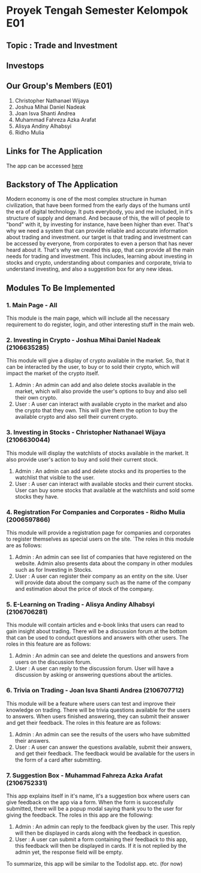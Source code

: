 # Proyek Tengah Semester Kelompok E01

## Topic : Trade and Investment

## Investops

## Our Group's Members (E01)
1. Christopher Nathanael Wijaya
2. Joshua Mihai Daniel Nadeak
3. Joan Isva Shanti Andrea
4. Muhammad Fahreza Azka Arafat
5. Alisya Andiny Alhabsyi
6. Ridho Mulia

## Links for The Application
The app can be accessed [here](https://projecttengahsemesterpbpe01.herokuapp.com/)

## Backstory of The Application
Modern economy is one of the most complex structure in human civilization, that have been formed from the early days of the humans until the era of digital technology. It puts everybody, you and me included, in it's structure of supply and demand. And because of this, the will of people to "bond" with it, by investing for instance, have been higher than ever. That's why we need a system that can provide reliable and accurate information about trading and investment. our target is that trading and investment can be accessed by everyone, from corporates to even a person that has never heard about it. That's why we created this app, that can provide all the main needs for trading and investment. This includes, learning about investing in stocks and crypto, understanding about companies and corporate, trivia to understand investing, and also a suggestion box for any new ideas. 

## Modules To Be Implemented

### 1. Main Page - All
This module is the main page, which will include all the necessary requirement to do register, login, and other interesting stuff in the main web.

### 2. Investing in Crypto - Joshua Mihai Daniel Nadeak (2106635285)
This module will give a display of crypto available in the market. So, that it can be interacted by the user, to buy or to sold their crypto, which will impact the market of the crypto itself.
1. Admin : An admin can add and also delete stocks available in the market, which will also provide the user's options to buy and also sell their own crypto.
2. User : A user can interact with available crypto in the market and also the crypto that they own. This will give them the option to buy the available crypto and also sell their current crypto.

### 3. Investing in Stocks - Christopher Nathanael Wijaya (2106630044)
This module will display the watchlists of stocks available in the market. It also provide user's action to buy and sold their current stock. 
1. Admin : An admin can add and delete stocks and its properties to the watchlist that visible to the user.
2. User : A user can interact with available stocks and their current stocks. User can buy some stocks that available at the watchlists and sold some stocks they have.

### 4. Registration For Companies and Corporates - Ridho Mulia (2006597866)
This module will provide a registration page for companies and corporates to register themselves as special users on the site. 
`The roles in this module are as follows:
1. Admin : An admin can see list of companies that have registered on the website. Admin also presents data about the company in other modules such as for Investing in Stocks.
2. User : A user can register their company as an entity on the site. User will provide data about the company such as the name of the company and estimation about the price of stock of the company.

### 5. E-Learning on Trading - Alisya Andiny Alhabsyi (2106706281)
This module will contain articles and e-book links that users can read to gain insight about trading. There will be a discussion forum at the bottom that can be used to conduct questions and answers with other users. The roles in this feature are as follows:
1. Admin : An admin can see and delete the questions and answers from users on the discussion forum.
2. User : A user can reply to the discussion forum. User will have a discussion by asking or answering questions about the articles.

### 6. Trivia on Trading - Joan Isva Shanti Andrea (2106707712)
This module will be a feature where users can test and improve their knowledge on trading. There will be trivia questions available for the users to answers. When users finished answering, they can submit their answer and get their feedback. The roles in this feature are as follows:
1. Admin : An admin can see the results of the users who have submitted their answers.
2. User : A user can answer the questions available, submit their answers, and get their feedback. The feedback would be available for the users in the form of a card after submitting. 
 
### 7. Suggestion Box - Muhammad Fahreza Azka Arafat (2106752331)
This app explains itself in it's name, it's a suggestion box where users can give feedback on the app via a form. When the form is successfully submitted, there will be a popup modal saying thank you to the user for giving the feedback. The roles in this app are the following:
1. Admin : An admin can reply to the feedback given by the user. This reply will then be displayed in cards along with the feedback in question.
2. User : A user can submit a form containing their feedback to this app, this feedback will then be displayed in cards. If it is not replied by the admin yet, the response field will be empty.

To summarize, this app will be similar to the Todolist app.
etc. (for now)
